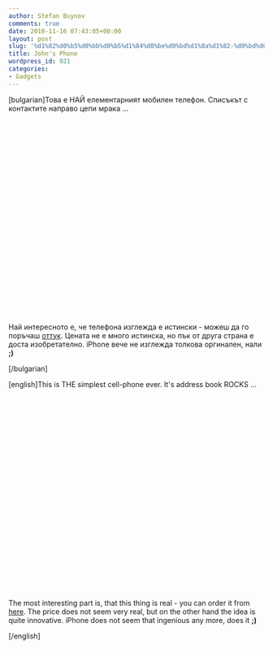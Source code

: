 ```yaml
---
author: Stefan Buynov
comments: true
date: 2010-11-16 07:43:05+00:00
layout: post
slug: '%d1%82%d0%b5%d0%bb%d0%b5%d1%84%d0%be%d0%bd%d1%8a%d1%82-%d0%bd%d0%b0-%d0%b4%d0%b6%d0%be%d0%bd'
title: John's Phone
wordpress_id: 921
categories:
- Gadgets
---
```


[bulgarian]Това е НАЙ елементарният мобилен телефон. Списъкът с контактите направо цепи мрака ...

<object classid="clsid:d27cdb6e-ae6d-11cf-96b8-444553540000" width="640" height="385" codebase="http://download.macromedia.com/pub/shockwave/cabs/flash/swflash.cab#version=6,0,40,0"><param name="allowFullScreen" value="true" /><param name="allowscriptaccess" value="always" /><param name="src" value="http://www.youtube.com/v/1e2TCLiDECw?fs=1&amp;hl=bg_BG&amp;rel=0" /><param name="allowfullscreen" value="true" /><embed type="application/x-shockwave-flash" width="640" height="385" src="http://www.youtube.com/v/1e2TCLiDECw?fs=1&amp;hl=bg_BG&amp;rel=0" allowscriptaccess="always" allowfullscreen="true"> </embed></object>

Най интересното е, че телефона изглежда е истински - можеш да го поръчаш [оттук](http://www.johnsphones.com). Цената не е много истинска, но пък от друга страна е доста изобретателно. iPhone вече не изглежда толкова оргинален, нали **;)**

[/bulgarian]  

 [english]This is THE simplest cell-phone ever. It's address book ROCKS ...

<object classid="clsid:d27cdb6e-ae6d-11cf-96b8-444553540000" width="640" height="385" codebase="http://download.macromedia.com/pub/shockwave/cabs/flash/swflash.cab#version=6,0,40,0"><param name="allowFullScreen" value="true" /><param name="allowscriptaccess" value="always" /><param name="src" value="http://www.youtube.com/v/1e2TCLiDECw?fs=1&amp;hl=bg_BG&amp;rel=0" /><param name="allowfullscreen" value="true" /><embed type="application/x-shockwave-flash" width="640" height="385" src="http://www.youtube.com/v/1e2TCLiDECw?fs=1&amp;hl=bg_BG&amp;rel=0" allowscriptaccess="always" allowfullscreen="true"> </embed></object>

The most interesting part is, that this thing is real - you can order it from [here](http://www.johnsphones.com). The price does not seem very real, but on the other hand the idea is quite innovative. iPhone does not seem that ingenious any more, does it **;)**

[/english]

